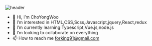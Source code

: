 ![header](https://capsule-render.vercel.app/api?type=waving&color=gradient&height=300&section=header&text=I'm%20YongWoo&fontSize=90)
- 👋 Hi, I’m ChoYongWoo
- 👀 I’m interested in HTML,CSS,Scss,Javascript,jquery,React,redux
- 🌱 I’m currently learning Typescript,Vue.js,node.js
- 💞️ I’m looking to collaborate on everything
- 📫 How to reach me forking91@gmail.com


<!---
pomeranian91/pomeranian91 is a ✨ special ✨ repository because its `README.md` (this file) appears on your GitHub profile.
You can click the Preview link to take a look at your changes.
--->
